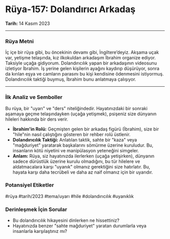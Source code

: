 # Rüya-157: Dolandırıcı Arkadaş
**Tarih:** 14 Kasım 2023

---
### Rüya Metni

İç içe bir rüya gibi, bu öncekinin devamı gibi, İngiltere’deyiz. Akşama uçak var, yetişme telaşında, kız ilkokuldan arkadaşım İbrahim organize ediyor. Taksiyle uçağa gidiyorum. Dolandırıcılık yapan bir arkadaşının videosunu izletiyor İbrahim. İş yerine gelen kişilerin ayağını kaydırıp düşürüyor, sonra da kırılan eşya ve camların parasını bu kişi kendisine ödenmesini istiyormuş. Dolandırıcılık taktiği buymuş, İbrahim bunu anlatmaya çalışıyor.

---
### İlk Analiz ve Semboller

Bu rüya, bir "uyarı" ve "ders" niteliğindedir. Hayatınızdaki bir sonraki aşamaya geçme telaşındayken (uçağa yetişmek), psişeniz size dünyanın hileleri hakkında bir ders verir.

* **İbrahim'in Rolü:** Geçmişten gelen bir arkadaş figürü (İbrahim), size bir "hile"nin nasıl çalıştığını gösteren bir rehber rolü üstlenir.
* **Dolandırıcılık Taktiği:** Anlatılan taktik, sahte bir "kaza" veya "mağduriyet" yaratarak başkalarını sömürme üzerine kuruludur. Bu, insanların kötü niyetini ve manipülasyon yeteneğini simgeler.
* **Anlam:** Rüya, siz hayatınızda ilerlerken (uçağa yetişirken), dünyanın sadece dürüstlük üzerine kurulu olmadığını, bu tür hilelere ve aldatmacalara karşı "uyanık" olmanız gerektiğini size hatırlatır. Bu, hayata karşı daha tecrübeli ve daha az naif olmanız için bir uyarıdır.

### Potansiyel Etiketler
#rüya #tarih/2023 #tema/uyarı #hile #dolandırıcılık #uyanıklık

### Derinleşmek İçin Sorular
* Bu dolandırıcılık hikayesini dinlerken ne hissettiniz?
* Hayatınızda benzer "sahte mağduriyet" yaratan durumlarla veya insanlarla karşılaştınız mı?